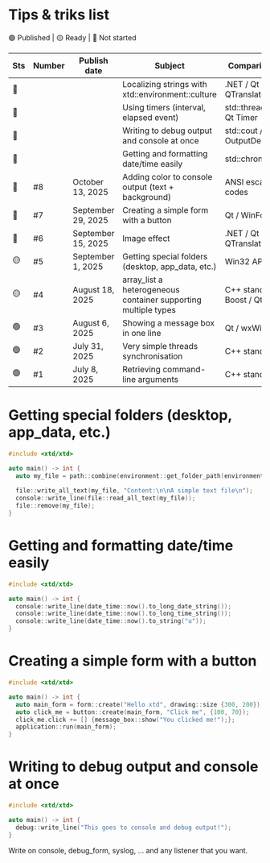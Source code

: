 # Tips & triks list

🟢 Published | 🟡 Ready | 🔴 Not started

| Sts | Number | Publish date       | Subject                                                        | Comparison with               |
| --- | ------ | ------------------ |--------------------------------------------------------------- | ----------------------------- |
| 🔴  |        |                    | Localizing strings with xtd::environment::culture              | .NET / Qt QTranslator         |
| 🔴  |        |                    | Using timers (interval, elapsed event)                         | std::thread + sleep, Qt Timer |
| 🔴  |        |                    | Writing to debug output and console at once                    | std::cout / OutputDebugString |
| 🔴  |        |                    | Getting and formatting date/time easily                        | std::chrono, Qt               |
| 🔴  | #8     | October 13, 2025   | Adding color to console output (text + background)             | ANSI escape codes             |
| 🔴  | #7     | September 29, 2025 | Creating a simple form with a button                           | Qt / WinForms                 |
| 🔴  | #6     | September 15, 2025 | Image effect                                                   | .NET / Qt QTranslator         |
| 🟡  | #5     | September 1, 2025  | Getting special folders (desktop, app_data, etc.)              | Win32 API / Qt                |
| 🟡  | #4     | August 18, 2025    | array_list a heterogeneous container supporting multiple types | C++ standard / Boost / Qt     |
| 🟢  | #3     | August 6, 2025     | Showing a message box in one line                              | Qt / wxWidgets                |
| 🟢  | #2     | July 31, 2025      | Very simple threads synchronisation                            | C++ standard                  |
| 🟢  | #1     | July 8, 2025       | Retrieving command-line arguments                              | C++ standard                  |

# Getting special folders (desktop, app_data, etc.)

```cpp
#include <xtd/xtd>

auto main() -> int {
  auto my_file = path::combine(environment::get_folder_path(environment::special_folder::desktop), "my_file.txt");
  
  file::write_all_text(my_file, "Content:\n\nA simple text file\n");
  console::write_line(file::read_all_text(my_file));
  file::remove(my_file);
}
```

# Getting and formatting date/time easily

```cpp
#include <xtd/xtd>

auto main() -> int {
  console::write_line(date_time::now().to_long_date_string());
  console::write_line(date_time::now().to_long_time_string());
  console::write_line(date_time::now().to_string("u"));
}
```

# Creating a simple form with a button

```cpp
#include <xtd/xtd>

auto main() -> int {
  auto main_form = form::create("Hello xtd", drawing::size {300, 200});
  auto click_me = button::create(main_form, "Click me", {100, 70});
  click_me.click += [] {message_box::show("You clicked me!");};
  application::run(main_form);
}
```

# Writing to debug output and console at once

```cpp
#include <xtd/xtd>

auto main() -> int {
  debug::write_line("This goes to console and debug output!");
}
```

Write on console, debug_form, syslog, ... and any listener that you want.
